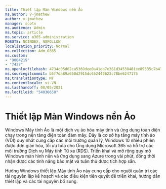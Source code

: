 ```yaml
---
title: Thiết lập Màn Windows nền Ảo
ms.author: v-jmathew
author: v-jmathew
manager: scotv
ms.audience: Admin
ms.topic: article
ms.service: o365-administration
ROBOTS: NOINDEX, NOFOLLOW
localization_priority: Normal
ms.collection: Adm_O365
ms.custom:
- "9004219"
- "7427"
ms.openlocfilehash: 4734c05d62ca5369dee0a41ea7e361d34538481ee89335c7b47dfe4e9d2966cd
ms.sourcegitcommit: b5f7da89a650d2915dc652449623c78be6247175
ms.translationtype: MT
ms.contentlocale: vi-VN
ms.lasthandoff: 08/05/2021
ms.locfileid: "54036658"
---
```

# <a name="set-up-windows-virtual-desktop"></a>Thiết lập Màn Windows nền Ảo

Windows Máy tính Ảo là một dịch vụ ảo hóa máy tính và ứng dụng toàn diện chạy trong nền tảng điện toán đám mây. Đây là cơ sở hạ tầng máy tính ảo (VDI) duy nhất cung cấp các môi trường quản lý, Windows 10 nhiều phiên được đơn giản hóa, tối ưu hóa cho Ứng dụng Microsoft 365 và hỗ trợ các môi trường Dịch vụ Máy tính Từ xa (RDS). Triển khai và mở rộng quy mô Windows màn hình nền và ứng dụng sang Azure trong vài phút, đồng thời nhận được các tính năng bảo mật và tuân thủ được tích hợp sẵn.

Hướng Windows thiết lập [Máy](https://go.microsoft.com/fwlink/?linkid=2146236) tính Ảo này cung cấp cho người quản trị các tài nguyên lập kế hoạch và các điều kiện tiên quyết để triển khai, hướng dẫn thiết lập và các tài nguyên bổ sung.
